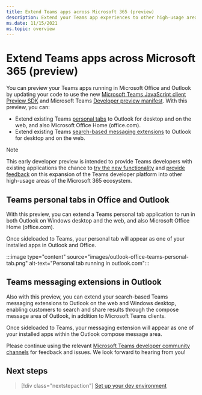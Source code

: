 ```yaml
---
title: Extend Teams apps across Microsoft 365 (preview)
description: Extend your Teams app experiences to other high-usage areas of Microsoft 365 
ms.date: 11/15/2021
ms.topic: overview
---
```

# Extend Teams apps across Microsoft 365 (preview)

You can preview your Teams apps running in Microsoft Office and Outlook by updating your code to use the new [Microsoft Teams JavaScript client Preview SDK](using-teams-client-sdk-preview.md) and Microsoft Teams [Developer preview manifest](manifest-schema-dev-preview.md). With this preview, you can:

- Extend existing Teams [personal tabs](/microsoftteams/platform/tabs/how-to/create-personal-tab) to Outlook for desktop and on the web, and also Microsoft Office Home (office.com).
- Extend existing Teams [search-based messaging extensions](/microsoftteams/platform/messaging-extensions/how-to/search-commands/define-search-command) to Outlook for desktop and on the web.

> [!NOTE]
> This early developer preview is intended to provide Teams developers with existing applications the chance to [try the new functionality](prerequisites.md) and [provide feedback](/microsoftteams/platform/feedback) on this expansion of the Teams developer platform into other high-usage areas of the Microsoft 365 ecosystem.

## Teams personal tabs in Office and Outlook

With this preview, you can extend a Teams personal tab application to run in both Outlook on Windows desktop and the web, and also Microsoft Office Home (office.com).

Once sideloaded to Teams, your personal tab will appear as one of your installed apps in Outlook and Office.

:::image type="content" source="images/outlook-office-teams-personal-tab.png" alt-text="Personal tab running in outlook.com":::

## Teams messaging extensions in Outlook

Also with this preview, you can extend your search-based Teams messaging extensions to Outlook on the web and Windows desktop, enabling customers to search and share results through the compose message area of Outlook, in addition to Microsoft Teams clients.

Once sideloaded to Teams, your messaging extension will appear as one of your installed apps within the Outlook compose message area.

Please continue using the relevant [Microsoft Teams developer community channels](/microsoftteams/platform/feedback) for feedback and issues. We look forward to hearing from you!

## Next steps

> [!div class="nextstepaction"]
> [Set up your dev environment](prerequisites.md)
